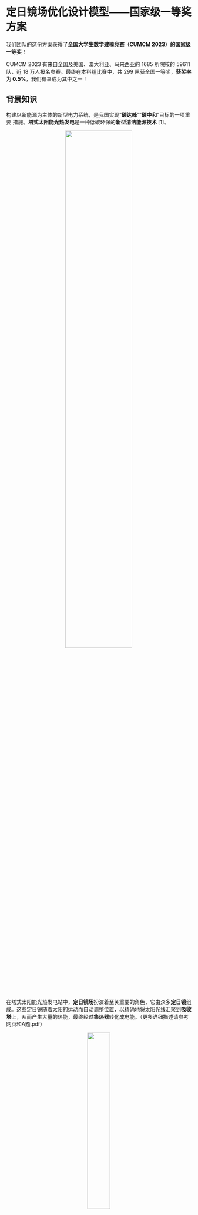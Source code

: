 # 定日镜场优化设计模型——国家级一等奖方案
我们团队的这份方案获得了**全国大学生数学建模竞赛（CUMCM 2023）的国家级一等奖**！

CUMCM 2023 有来自全国及美国、澳大利亚、马来西亚的 1685 所院校的 59611 队，近 18 万人报名参赛。最终在本科组比赛中，共 299 队获全国一等奖，**获奖率为 0.5%**，我们有幸成为其中之一！

## 背景知识
构建以新能源为主体的新型电力系统，是我国实现“**碳达峰**”“**碳中和**”目标的一项重要
措施。**塔式太阳能光热发电**是一种低碳环保的**新型清洁能源技术** [1]。


<p align="center">
  <img src="figs/fig1.png" width="60%">
</p>

在塔式太阳能光热发电站中，**定日镜场**扮演着至关重要的角色，它由众多**定日镜**组成。这些定日镜随着太阳的运动而自动调整位置，以精确地将太阳光线汇聚到**吸收塔**上，从而产生大量的热能，最终经过**集热器**转化成电能。（更多详细描述请参考网页和A题.pdf）


<p align="center">
  <img src="figs/fig2.png" width="35%">
</p>

## 解决什么问题
定日镜场的优化设计对实现高效的太阳能光热转换至关重要。通过建立数学模型，
我们可以调整定日镜的位置和尺寸，以最大程度地提高光热发电的效率，这个过程对于实现高效的可再生能源产生至关重要。

因此，我们的**最终目标**是建立一个数学模型，用于**优化定日镜场的布局**，以最大程度地提高光热发电的效率。为了实现这个最终目标，我们将问题拆分成以下三个子问题：

<p align="center">
  <img src="figs/fig3.png" width="80%">
</p>


## 如何解决问题
首先建立数学模型，在给定定日镜场各项参数的前提下，计算定日镜场的光学效率和输出功率，这是优化设计的基础。然后为了简化问题，限制自由度进行优化。最后为了尽可能提升性能，尽可能接近现实场景，在更高自由度的情况下进行优化。

### 问题一：评估模型的建立
根据题目信息和文献得到太阳高度角、方位角、赤纬角 [2]。通过三个角度建立入射光线，反射光线以及定日镜法向向量的模型。

<p align="center">
  <img src="figs/fig4.png" width="50%">
</p>


由于光线的发散性，太阳光的入射光线是一束锥形光束 [3]，并以主光线的单位向量为垂直参考。采用二维正态分布[4]去描述光锥圆盘面的能流密度，形成偏移向量𝒕 ⃗用于描述非平行光线和主光线之间的偏移。矢量叠加后，得到在光锥中非平行光线的单位向量[5] ：

<p align="center">
  <img src="figs/fig5.png" width="80%">
</p>

截断损失主要由于集热器的尺寸有限，导致部分反射光线照射在集热器之外，造成了能量的损失。继续沿用蒙特卡洛光线追迹法去刻画截断效率带来的能量损失。计算经镜面反射后最终到达集热器中心的光线数目来得到截断效率

<p align="center">
  <img src="figs/fig6.png" width="40%">
</p>

### 问题二：限制自由度的优化
参考Campo布置方法[6] ，提出一种同心圆密排布局方式，以减少模型的参数。定义相邻两个定日镜的最小安全距离。建立定日镜尺寸和第n个同心圆上定日镜数量的关系。通过该布局，建立定日镜尺寸和定日镜位置、数目的关系，改变尺寸即可改变定日镜的位置和数目，减少参数的数量。

<p align="center">
  <img src="figs/fig7.png" width="40%">
</p>

根据约束条件，建立单位面积年平均输出热功率优化模型。上层规划确定了吸收塔的具体位置，并传递给下层；下层在上层的规划基础上，对定日镜的参数进行优化，并将优化结果反馈给上层，上层规划再根据反馈调整吸收塔的位置。多次循环迭代可以得到最大的单位面积年平均输出热功率。

<p align="center">
  <img src="figs/fig8.png" width="70%">
</p>



### 问题三：自由度更多的优化
若离吸收塔较远的定日镜安装高度高，离吸收塔较近的定日镜尺寸较小，吸收塔获得的能量是最高的。在真实的定日镜场的布局中，近塔区的定日镜密集，远塔区的定日镜稀疏 [7] 

<p align="center">
  <img src="figs/fig9.png" width="80%">
</p>

## 得到了什么结果
我们团队的这份方案获得了**全国大学生数学建模竞赛（CUMCM 2023）的国家级一等奖**！

CUMCM 2023 有来自全国及美国、澳大利亚、马来西亚的 1685 所院校的 59611 队，近 18 万人报名参赛。最终在本科组比赛中，共 299 队获全国一等奖，**获奖率为 0.5%**，我们有幸成为其中之一！

### 问题一
<p align="center">
  <img src="figs/fig10.png" width="75%">
</p>
<p align="center">
  <img src="figs/fig13.png" width="75%">
</p>

### 问题二
<p align="center">
  <img src="figs/fig11.png" width="75%">
</p>
<p align="center">
  <img src="figs/fig14.png" width="50%">
</p>

### 问题三
<p align="center">
  <img src="figs/fig12.png" width="75%">
</p>
<p align="center">
  <img src="figs/fig15.png" width="50%">
</p>

## 文件说明

* A题.pdf：题目详细介绍
* 定日镜场优化设计模型.pdf：我们的最终论文
* 答辩ppt.pptx：获国家级奖项推荐后，需要向专家委员组答辩，这是我们的答辩ppt
* 支撑材料：代码和数据全部在里面了，应该写了蛮多注释的

## 参考文献

[1] 24 小时连续发电！“清洁+储能+调峰”，超万面定日镜“绽放”戈壁滩，CNTV，13频道，新闻直播间，2023年8月14日16:46:23.

[2] 蔡志杰，太阳影子定位[J]，数学建模及其应用，2015，4(4):25-33.

[3] 张平等，太阳能塔式光热镜场光学效率计算方法[J]，技术与市场，2021，28(6):5-8. 

[4] 张宏丽,王志峰.塔式电站定日镜场布置范围的理论分析[J].太阳能学报,2011,32(01):89-94.

[5] 周艺艺,田军,陈将,赵豫红.基于GPU的塔式太阳能热电系统吸热功率计算[J].控制工程,2015,22(02):282-286

[6] 高博,刘建兴,孙浩,刘二林.基于自适应引力搜索算法的定日镜场优化布置[J].太阳能学报,2022,43(10):119-125.

[7] 孙浩,高博,刘建兴.塔式太阳能电站定日镜场布局研究[J].发电技术,2021,42(06):690-698

